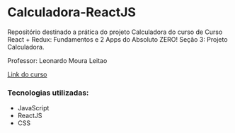 # Calculadora-ReactJS

Repositório destinado a prática do projeto Calculadora do curso de Curso React + Redux: Fundamentos e 2 Apps do Absoluto ZERO! Seção 3: Projeto Calculadora.
  
Professor: Leonardo Moura Leitao
  
[Link do curso](https://www.udemy.com/course/react-redux-pt/)

### Tecnologias utilizadas:

* JavaScript
* ReactJS
* CSS